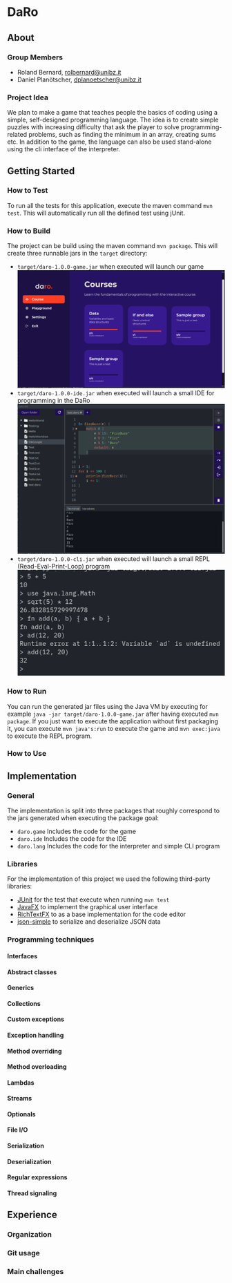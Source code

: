 # DaRo

## About

### Group Members

* Roland Bernard, rolbernard@unibz.it
* Daniel Planötscher, dplanoetscher@unibz.it

### Project Idea

We plan to make a game that teaches people the basics of coding using a simple, self-designed
programming language. The idea is to create simple puzzles with increasing difficulty that ask the
player to solve programming-related problems, such as finding the minimum in an array, creating sums
etc.
In addition to the game, the language can also be used stand-alone using the cli interface of the
interpreter.

## Getting Started

### How to Test

To run all the tests for this application, execute the maven command `mvn test`. This will
automatically run all the defined test using jUnit.

### How to Build

The project can be build using the maven command `mvn package`. This will create three runnable jars
in the `target` directory:
* `target/daro-1.0.0-game.jar` when executed will launch our game ![Game screenshot](images/game.png)
* `target/daro-1.0.0-ide.jar` when executed will launch a small IDE for programming in the DaRo ![IDE screenshot](images/ide.png)
* `target/daro-1.0.0-cli.jar` when executed will launch a small REPL (Read-Eval-Print-Loop) program ![Cli screenshot](images/cli.png)

### How to Run

You can run the generated jar files using the Java VM by executing for example `java -jar
target/daro-1.0.0-game.jar` after having executed `mvn package`. If you just want to execute the
application without first packaging it, you can execute `mvn java's:run` to execute the game and
`mvn exec:java` to execute the REPL program.

### How to Use
<!-- TODO -->

## Implementation
<!-- TODO -->

### General

The implementation is split into three packages that roughly correspond to the jars generated when
executing the package goal:
* `daro.game` Includes the code for the game
* `daro.ide` Includes the code for the IDE
* `daro.lang` Includes the code for the interpreter and simple CLI program

### Libraries

For the implementation of this project we used the following third-party libraries:
* [JUnit](https://junit.org/junit5/) for the test that execute when running `mvn test`
* [JavaFX](https://openjfx.io/) to implement the graphical user interface
* [RichTextFX](https://github.com/FXMisc/RichTextFX) to as a base implementation for the code editor
* [json-simple](https://code.google.com/archive/p/json-simple/) to serialize and deserialize JSON data

### Programming techniques

#### Interfaces

#### Abstract classes

#### Generics

#### Collections

#### Custom exceptions

#### Exception handling

#### Method overriding

#### Method overloading

#### Lambdas

#### Streams

#### Optionals

#### File I/O

#### Serialization

#### Deserialization

#### Regular expressions

#### Thread signaling

## Experience

### Organization
<!-- TODO -->

### Git usage
<!-- TODO -->

### Main challenges
<!-- TODO -->

